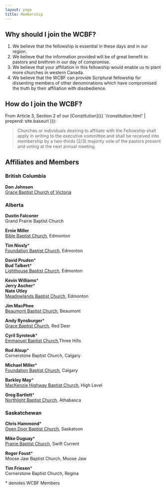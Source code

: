 ```yaml
---
layout: page
title: Membership
---
```


Why should I join the WCBF?
---------------------------

1. We believe that the fellowship is essential in these days and in our region.
2. We believe that the information provided will be of great benefit to pastors and brethren in our day of compromise.
3. We believe that your affiliation in this fellowship would enable us to plant more churches in western Canada.
4. We believe that the WCBF can provide Scriptural fellowship for dissenting members of other denominations which have compromised the truth by their affiliation with disobedience.

How do I join the WCBF?
-----------------------

From Article 3, Section 2 of our [Constitution]({{ '/constitution.html' | prepend: site.baseurl }}):

> Churches or individuals desiring to affiliate with the Fellowship shall apply in writing to the executive committee and shall be received into membership by a two-thirds (2/3) majority vote of the pastors present and voting at the next annual meeting.

Affiliates and Members
----------------------

### British Columbia 

**Don Johnson**  
[Grace Baptist Church of Victoria](http://www.gbcvic.org)

### Alberta 

**Dustin Falconer**  
Grand Prairie Baptist Church

**Ernie Miller**  
[Bible Baptist Church](http://www.edmontonbiblebaptist.com/), Edmonton

**Tim Nissly**\*  
[Foundation Baptist Church](http://www.foundationbaptist.ca), Edmonton

**David Pruden**\*  
**Bud Talbert**\*  
[Lighthouse Baptist Church](http://www.lighthousebaptist.ca/), Edmonton

**Kevin Williams**\*  
**Jerry Ascher**\*  
**Nate Utley**  
[Meadowlands Baptist Church](http://www.meadowlandsbaptist.com), Edmonton

**Jim MacPhee**  
[Beaumont Baptist Church](http://www.beaumontbaptist.ca/), Beaumont

**Andy Rynsburger**\*  
[Grace Baptist Church](http://www.gracebaptist.ca/), Red Deer

**Cyril Syroteuk**\*  
[Emmanuel Baptist Church](http://www.emmanuelbaptist3hills.ca),Three Hills 

**Rod Alsup**\*  
Cornerstone Baptist Church, Calgary

**Michael Miller**\*  
[Foundation Baptist Church](http://www.foundationbaptistchurch.com), Calgary

**Barkley May**\*  
[MacKenzie Highway Baptist Church](http://www.mhbchighlevel.com), High Level

**Greg Bartlett**\*  
[Northlight Baptist Church](http://www.northlightbaptist.ca), Athabasca


### Saskatchewan 

**Chris Hammond**\*  
[Open Door Baptist Church](http://www.odbaptist.ca), Saskatoon

**Mike Duguay**\*  
[Prairie Baptist Church](http://www.prairiebaptist.ca), Swift Current

**Roger Foust**\*  
Moose Jaw Baptist Church, Moose Jaw

**Tim Friesen**\*  
Cornerstone Baptist Church, Regina

\* denotes WCBF Members